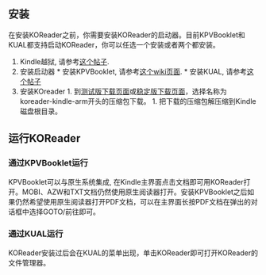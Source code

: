 ## 安装
在安装KOReader之前，你需要安装KOReader的启动器。目前KPVBooklet和KUAL都支持启动KOReader，你可以任选一个安装或者两个都安装。

  1. Kindle越狱, 请参考[这个帖子](http://www.mobileread.com/forums/showthread.php?t=186645).
  1. 安装启动器
    * 安装KPVBooklet, 请参考[这个wiki页面](https://github.com/koreader/kpvbooklet/wiki).
    * 安装KUAL, 请参考[这个帖子](http://www.mobileread.com/forums/showthread.php?t=203326)
  1. 安装KOreader
    1. 到[测试版下载页面](https://github.com/koreader/koreader/releases)或[稳定版下载页面](https://github.com/koreader/koreader/releases/tag/v2015.11-stable)，选择名称为koreader-kindle-arm开头的压缩包下载。
    1. 把下载的压缩包解压缩到Kindle磁盘根目录。

## 运行KOReader
### 通过KPVBooklet运行
KPVBooklet可以与原生系统集成, 在Kindle主界面点击文档即可用KOReader打开。MOBI、AZW和TXT文档仍然使用原生阅读器打开。安装KPVBooklet之后如果仍然希望使用原生阅读器打开PDF文档，可以在主界面长按PDF文档在弹出的对话框中选择GOTO/前往即可。
### 通过KUAL运行
KOReader安装过后会在KUAL的菜单出现，单击KOReader即可打开KOReader的文件管理器。